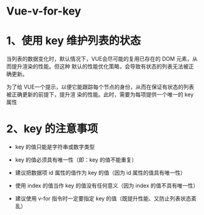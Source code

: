 # Vue-v-for-key

# 1、使用 key 维护列表的状态

当列表的数据变化时，默认情况下，VUE会尽可能的复用已存在的 DOM 元素，从而提升渲染的性能。但这种 默认的性能优化策略，会导致有状态的列表无法被正确更新。

为了给 VUE一个提示，以便它能跟踪每个节点的身份，从而在保证有状态的列表被正确更新的前提下，提升渲 染的性能。此时，需要为每项提供一个唯一的 key 属性

# 2、key 的注意事项

- key 的值只能是字符串或数字类型

- key 的值必须具有唯一性（即：key 的值不能重复）

- 建议把数据项 id 属性的值作为 key 的值（因为 id 属性的值具有唯一性）

- 使用 index 的值当作 key 的值没有任何意义（因为 index 的值不具有唯一性）

- 建议使用 v-for 指令时一定要指定 key 的值（既提升性能、又防止列表状态紊乱）



